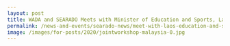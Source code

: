 ```yaml
---
layout: post
title: WADA and SEARADO Meets with Minister of Education and Sports, Laos
permalink: /news-and-events/searado-news/meet-with-laos-education-and-sport-minister
image: /images/for-posts/2020/jointworkshop-malaysia-0.jpg
---
```

